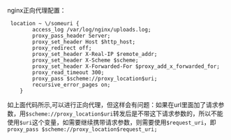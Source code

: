 nginx正向代理配置：
```
 location ~ \/someuri {
        access_log /var/log/nginx/uploads.log;
        proxy_pass_header Server;
        proxy_set_header Host $http_host;
        proxy_redirect off;
        proxy_set_header X-Real-IP $remote_addr;
        proxy_set_header X-Scheme $scheme;
        proxy_set_header X-Forwarded-For $proxy_add_x_forwarded_for;
        proxy_read_timeout 300;
        proxy_pass $scheme://proxy_location$uri;
        recursive_error_pages on;
    }

```
如上面代码所示,可以进行正向代理，但这样会有问题：如果在url里面加了请求参数，用`$scheme://proxy_location$uri`转发后是不带这下请求参数的，所以不能使用`$uri`这个变量，如需要继续携带请求参数，则需要使用`$request_uri`，即`proxy_pass $scheme://proxy_location$request_uri;`

